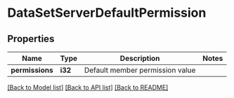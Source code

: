 # DataSetServerDefaultPermission

## Properties

Name | Type | Description | Notes
------------ | ------------- | ------------- | -------------
**permissions** | **i32** | Default member permission value | 

[[Back to Model list]](../README.md#documentation-for-models) [[Back to API list]](../README.md#documentation-for-api-endpoints) [[Back to README]](../README.md)


